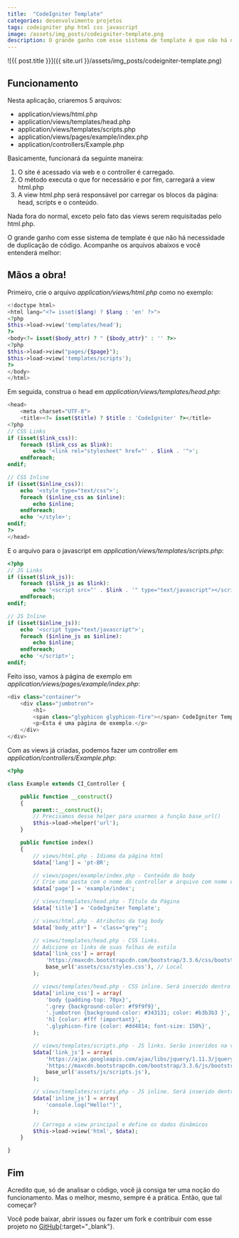 ```yaml
---
title:  "CodeIgniter Template"
categories: desenvolvimento projetos
tags: codeigniter php html css javascript
image: /assets/img_posts/codeigniter-template.png
description: O grande ganho com esse sistema de template é que não há necessidade de duplicação de código. Acompanhe os arquivos abaixos e você entenderá melhor.
---
```


![{{ post.title }}]({{ site.url }}/assets/img_posts/codeigniter-template.png)

<div style="display: none;">

Lá em 2012, no lendário Notepad++ comecei minhas primeiras linhas de código HTML e, com o passar do tempo, a ânsia por algo mais prático na construção de páginas me fez iniciar no PHP e aprendi a utilizar a família do _include_.

Revirei vários sistemas CMS (por não exigirem grandes conhecimentos técnicos, inicialmente) e quando aprendi a programar, de verdade, e a gerenciar um servidor Linux, os CMSs acabavam por me limitar (e preocupar) em alguns aspectos.

Chegou o momento em que decidi abandonar Wordpress e Magento e passar para algo um pouco mais forte. Pesquisei pelos frameworks mais famosos e acabei baixando o Zend, o (tão aclamado) Laravel e meu queridíssimo CodeIgniter.

Iniciei com o Zend e fiz meus neurônios trabalharem para fazer coisas que descobri serem tão simples em outros frameworks. Analisei, testei e gostei do Laravel. Mas por consumir menos RAM, ser mais rápido e totalmente fora-da-caixa, com suporte ao HMVC, escolhi o CodeIgniter para focar em meus projetos e neste artigo mostrarei como criar um sistema de template simples, mas muito útil em suas aplicações.

</div>

## Funcionamento

Nesta aplicação, criaremos 5 arquivos:

- application/views/html.php
- application/views/templates/head.php
- application/views/templates/scripts.php
- application/views/pages/example/index.php
- application/controllers/Example.php

Basicamente, funcionará da seguinte maneira:

1. O site é acessado via web e o controller é carregado.
2. O método executa o que for necessário e por fim, carregará a view html.php
3. A view html.php será responsável por carregar os blocos da página: head, scripts e o conteúdo.

Nada fora do normal, exceto pelo fato das views serem requisitadas pelo html.php.

O grande ganho com esse sistema de template é que não há necessidade de duplicação de código. Acompanhe os arquivos abaixos e você entenderá melhor:

## Mãos a obra!

Primeiro, crie o arquivo _application/views/html.php_ como no exemplo:

```php
<!doctype html>
<html lang="<?= isset($lang) ? $lang : 'en' ?>">
<?php
$this->load->view('templates/head');
?>
<body<?= isset($body_attr) ? " {$body_attr}" : '' ?>>
<?php
$this->load->view("pages/{$page}");
$this->load->view('templates/scripts');
?>
</body>
</html>
```

Em seguida, construa o head em _application/views/templates/head.php_:

```php
<head>
	<meta charset="UTF-8">
	<title><?= isset($title) ? $title : 'CodeIgniter' ?></title>
<?php
// CSS Links
if (isset($link_css)):
	foreach ($link_css as $link):
		echo '<link rel="stylesheet" href="' . $link . '">';
	endforeach;
endif;

// CSS Inline
if (isset($inline_css)):
	echo '<style type="text/css">';
	foreach ($inline_css as $inline):
		echo $inline;
	endforeach;
	echo '</style>';
endif;
?>
</head>
```

E o arquivo para o javascript em _application/views/templates/scripts.php_:

```php
<?php
// JS Links
if (isset($link_js)):
	foreach ($link_js as $link):
		echo '<script src="' . $link . '" type="text/javascript"></script>';
	endforeach;
endif;

// JS Inline
if (isset($inline_js)):
	echo '<script type="text/javascript">';
	foreach ($inline_js as $inline):
		echo $inline;
	endforeach;
	echo '</script>';
endif;
```

Feito isso, vamos à página de exemplo em _application/views/pages/example/index.php_:

```php
<div class="container">
	<div class="jumbotron">
		<h1>
		<span class="glyphicon glyphicon-fire"></span> CodeIgniter Template</h1>
		<p>Esta é uma página de exemplo.</p>
	</div>
</div>
```

Com as views já criadas, podemos fazer um controller em _application/controllers/Example.php_:

```php
<?php

class Example extends CI_Controller {

	public function __construct()
	{
		parent::__construct();
		// Precisamos desse helper para usarmos a função base_url()
		$this->load->helper('url');
	}

	public function index()
	{
		// views/html.php - Idioma da página html
		$data['lang'] = 'pt-BR';

		// views/pages/example/index.php - Conteúdo do body
		// Crie uma pasta com o nome do controller e arquivo com nome do método para melhor organizar
		$data['page'] = 'example/index';

		// views/templates/head.php - Título da Página
		$data['title'] = 'CodeIgniter Template';

		// views/html.php - Atributos da tag body
		$data['body_attr'] = 'class="grey"';

		// views/templates/head.php - CSS links.
		// Adicione os links de suas folhas de estilo
		$data['link_css'] = array(
			'https://maxcdn.bootstrapcdn.com/bootstrap/3.3.6/css/bootstrap.min.css', // Externo
			base_url('assets/css/styles.css'), // Local
		);

		// views/templates/head.php - CSS inline. Será inserido dentro da tag style, no head
		$data['inline_css'] = array(
			'body {padding-top: 70px}',
			'.grey {background-color: #f9f9f9}',
			'.jumbotron {background-color: #343131; color: #b3b3b3 }',
			'h1 {color: #fff !important}',
			'.glyphicon-fire {color: #dd4814; font-size: 150%}',
		);

		// views/templates/scripts.php - JS links. Serão inseridos na view scripts.php
		$data['link_js'] = array(
			'https://ajax.googleapis.com/ajax/libs/jquery/1.11.3/jquery.min.js',
			'https://maxcdn.bootstrapcdn.com/bootstrap/3.3.6/js/bootstrap.min.js',
			base_url('assets/js/scripts.js'),
		);

		// views/templates/scripts.php - JS inline. Será inserido dentro da tag script
		$data['inline_js'] = array(
			'console.log("Hello!")',
		);

		// Carrega a view principal e define os dados dinâmicos
		$this->load->view('html', $data);
	}

}
```

## Fim

Acredito que, só de analisar o código, você já consiga ter uma noção do funcionamento. Mas o melhor, mesmo, sempre é a prática. Então, que tal começar?

Você pode baixar, abrir issues ou fazer um fork e contribuir com esse projeto no [GitHub](http://github.com/natanfelles/codeigniter-template){:target="_blank"}.
